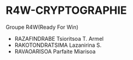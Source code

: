 # R4W-CRYPTOGRAPHIE

Groupe R4W(Ready For Win)

- RAZAFINDRABE Tsioritsoa T. Armel
- RAKOTONDRATSIMA Lazanirina S.
- RAVAOARISOA Parfaite Miarisoa